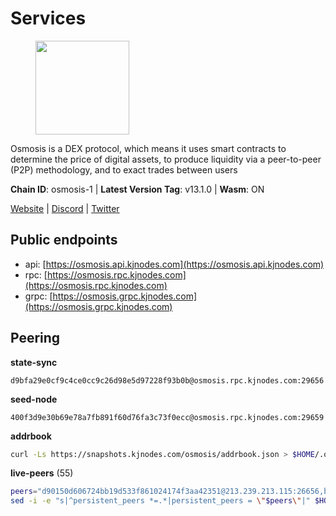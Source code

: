 # Services

<figure><img src="https://raw.githubusercontent.com/kj89/testnet_manuals/main/pingpub/logos/osmosis.png" width="150" alt=""><figcaption></figcaption></figure>

Osmosis is a DEX protocol, which means it uses smart contracts  to determine the price of digital assets, to produce liquidity  via a peer-to-peer (P2P) methodology, and to exact trades between users

**Chain ID**: osmosis-1 | **Latest Version Tag**: v13.1.0 | **Wasm**: ON

[Website](https://osmosis.zone) | [Discord](https://discord.gg/osmosis) | [Twitter](https://twitter.com/osmosiszone)


## Public endpoints

* api: [https://osmosis.api.kjnodes.com](https://osmosis.api.kjnodes.com)
* rpc: [https://osmosis.rpc.kjnodes.com](https://osmosis.rpc.kjnodes.com)
* grpc: [https://osmosis.grpc.kjnodes.com](https://osmosis.grpc.kjnodes.com)

## Peering

**state-sync**

```text
d9bfa29e0cf9c4ce0cc9c26d98e5d97228f93b0b@osmosis.rpc.kjnodes.com:29656
```

**seed-node**

```text
400f3d9e30b69e78a7fb891f60d76fa3c73f0ecc@osmosis.rpc.kjnodes.com:29659
```

**addrbook**
```bash
curl -Ls https://snapshots.kjnodes.com/osmosis/addrbook.json > $HOME/.osmosisd/config/addrbook.json
```

**live-peers** (55)
```bash
peers="d90150d606724bb19d533f861024174f3aa42351@213.239.213.115:26656,b8450ac06ab8ccac21b21bbbba8ea3751a479291@3.91.196.177:26656,724cef11bbe866269b3d67f7dd5ea539cc4096bf@198.244.164.186:26656,bbb1fa66983c8989d46fefbd96da1084da9b102b@142.132.199.94:26656,be930386104083882c7e491d60584e15c101c1da@178.128.156.131:26656,bfb67b2ae345955d6bc0991450120669c683386e@149.56.25.66:26656,7de231d5c75feb810a9196fa2a3e83e0576c88a9@212.95.53.152:26656,73843a6bd6ac922c12bf27c59b412e74869eb11a@176.9.91.106:26656,42745690b41f6a7515c4a87d88efda2e82b55b76@78.46.94.183:26656,f4b811759e55f665180545ad5e1b42573f660861@135.181.181.251:26656,d9bfa29e0cf9c4ce0cc9c26d98e5d97228f93b0b@65.109.88.38:29656,ec929701754be057fb38c824fc127e26add9c900@138.201.121.185:26666,20913e92e8b9ea2d80ad34edd9b52e97886cf616@54.37.30.181:26656,6945be12a7d357a39b9cfbb0018249b234fc4a15@54.241.143.196:26656,43785e5ffd8783393ea8094f77efcee5bdbcdce3@78.141.244.18:26656,0660d18b65340a55514f240dd517282ca286f169@176.9.28.62:26656,e0fbdbdce6ec8797412751edd00fbaf114c42fad@34.220.226.204:26656,74e8ba742d8312c250f3237c8c8f3f951c01f9df@95.216.4.104:2003,8500a6a0a7f1a6afc66f5d8956214bfd44ebd30c@65.109.53.142:26856,dc230c6475bdbf3ab64058a37a8de2261b6396eb@74.96.207.58:26822,a2024229e2eed1650ba3a3ea9db67fa318dc232e@142.132.199.3:26656,1876eb08c7e93c965a895177f82c8725f89c0f65@54.214.183.228:26656,f67dde244467670d0cbd93a71ec1d6fd9c99c528@93.115.29.37:26656,1528ce3b88d859f2f8c4160d9b155ecea5177a2e@142.132.146.105:26656,47e4075978458bfc382630b2a46aabbbbf7977b2@143.198.234.114:26656,616327f7ca045fb57827683e471ca472a232ef1f@89.33.8.233:26656,a6283307952423c1751431c220d11ed36b61ed84@143.110.237.113:26656,0419c998d6aac0afdb05808ad9a935670248e209@65.108.204.56:26656,30e9432879d5b0976b88e52120dc12338e40fc33@65.108.108.176:26656,4e38d3caa1554d7f46a2654fa9997554c13f61f2@95.216.96.61:26656,407267ac44b20a0a4258d0bbca1c9f657bf88d08@74.118.143.19:26656,9203fbde463bd66bb451da3de390c7d3515c2bf2@65.108.46.248:26656,d0d4b88110767c503baa8a618cfd7e284482f8dc@37.120.245.11:26656,9b1bfb99d9eb04af32510ed8e3eb83c59448662f@95.214.52.220:26656,fc2ad6fb9f20b4a637e244d92c35362bdb5d96af@100.26.145.135:26656,31e7a8b8cc97e85472c609f9d220fdd9536d4f4d@94.130.220.54:26656,d87b23a8f9134744f2370b069531fcf62e7721c9@65.109.30.119:26656,6178f129efa76d235436e2156959d0acb4772c6a@65.108.128.168:36656,d4e6a9d74abbf4676c8fd2d58d27fc24b59056b9@143.198.22.206:26656,9dadae9bb9575d70a2a7ca68b779a34b2ffc59ef@116.202.216.111:26656,34340a9151d4a97a850d2cd64d8778279faf3f96@194.163.181.100:26656,2000928f1b09973431b53292ef80c1cd836fd967@168.119.213.117:26656,82e224c9640048a6513c589e904c0d903bb99f32@74.118.140.23:26656,31d2c86f7957e2db91297e54c3b0456ea06c2250@173.67.177.115:26656,406f64a8d601e34d7311fd61ec87b0c7028bd230@138.201.23.39:46656,6e9b0cf3ea78a9a540c75a4cfeb0c6a54b73fee4@65.108.127.166:26656,1c398af2208984d4e59bc41132e3eac0508abb0f@95.216.76.251:26656,e613079d9b1c1c688963215a975cc9b29722f4fb@65.108.238.103:12556,2f4c0337b2522034a614a5cb2c61a891fe753c03@5.9.81.187:29656,8e72d0b37a9dc16ea58c0da705caa6530badd6ce@138.197.68.193:26656,b15ff06834de16016d8d905162e1365423d21a66@35.172.193.124:26656,3197daa0ee5245b17a546be032ff0f6814e1d1db@148.251.191.239:26656,60a2c89e7253502e93517a026f44a2431cc81230@220.85.113.39:26656,5e9051d2ae7d9be1656a5348ad0916f255b96c73@135.181.214.17:26656,4a837e3411b0281f00c07706cfea72d3ebc575f1@176.9.38.49:26656"
sed -i -e "s|^persistent_peers *=.*|persistent_peers = \"$peers\"|" $HOME/.osmosisd/config/config.toml
```
